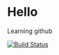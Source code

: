 # Hello
Learning github

[![Build Status](https://travis-ci.com/RavelleTeeray/Hello.svg?token=TsnGYJs1DZwx3uazyVku&branch=master)](https://travis-ci.com/RavelleTeeray/Hello)
